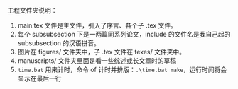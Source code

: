 工程文件夹说明：

1. main.tex 文件是主文件，引入了序言、各个子 .tex 文件。
2. 每个 subsubsection 下是一两篇同系列论文，include 的文件名是我自己起的 subsubsection 的汉语拼音。
3. 图片在 figures/ 文件夹中，子 .tex 文件在 texes/ 文件夹中。
4. manuscripts/ 文件夹里面是看一些综述或长文章时的草稿
5. `time.bat` 用来计时，命令 of 计时并排版：`.\time.bat make`，运行时间将会显示在最后一行